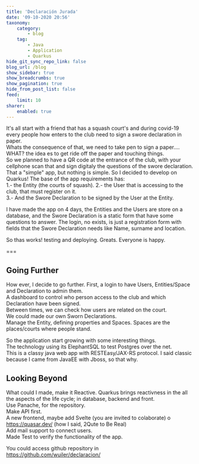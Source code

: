 ```yaml
---
title: 'Declaración Jurada'
date: '09-10-2020 20:56'
taxonomy:
    category:
        - blog
    tag:
        - Java
        - Application
        - Quarkus
hide_git_sync_repo_link: false
blog_url: /blog
show_sidebar: true
show_breadcrumbs: true
show_pagination: true
hide_from_post_list: false
feed:
    limit: 10
sharer:
    enabled: true
---
```


It's all start with a friend that has a squash court's and during covid-19 every people how enters to the club need to sign a swore declaration in paper.  
Whats the consequence of that, we need to take pen to sign a paper.... WHAT? the idea es to get ride off the paper and touching things.  
So we planned to have a QR code at the entrance of the club, with your cellphone scan that and sign digitaly the questions of the swore declaration.  
That a "simple" app, but nothing is simple. So I decided to develop on Quarkus! The base of the app requirements has:  
1.- the Entity (the courts of squash). 
2.- the User that is accessing to the club, that must register on it.  
3.- And the Swore Declaration to be signed by the User at the Entity.  
  
I have made the app on 4 days, the Entities and the Users are store on a database, and the Swore Declaration is a static form that have some questions to answer. The login, no exists, is just a registration form with fields that the Swore Declaration needs like Name, surname and location.  

So thas works! testing and deploying. Greats. Everyone is happy.

===

## Going Further
How ever, I decide to go further. 
First, a login to have Users, Entities/Space and Declaration to admin them.  
A dashboard to control who person access to the club and which Declaration have been signed.   
Between times, we can check how users are related on the court.  
We could made our own Sworn Declarations.  
Manage the Entity, defining properties and Spaces. Spaces are the places/courts where people stand.  

So the application start growing with some interesting things.  
The technology using its ElephantSQL to test Postgres over the net.  
This is a classy java web app with RESTEasy/JAX-RS protocol. I said classic because I came from JavaEE with Jboss, so that why.  

## Looking Beyond  
What could I made, make it Reactive. Quarkus brings reactivness in the all the aspects of the life cycle; in database, backend and front.  
Use Panache, for the repository.  
Make API first.  
A new frontend, maybe add Svelte (you are invited to colaborate) o https://quasar.dev/ (how I said, 2Qute to Be Real)  
Add mail support to connect users.  
Made Test to verify the functionality of the app.  

You could access github repository in https://github.com/wuiler/declaracion/
